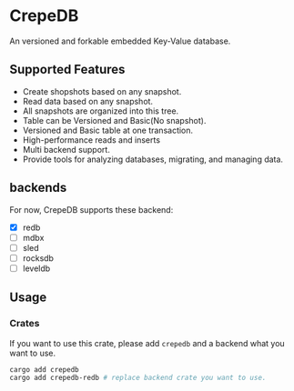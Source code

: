 # CrepeDB

An versioned and forkable embedded Key-Value database.

## Supported Features

- Create shopshots based on any snapshot.
- Read data based on any snapshot.
- All snapshots are organized into this tree.
- Table can be Versioned and Basic(No snapshot).
- Versioned and Basic table at one transaction.
- High-performance reads and inserts
- Multi backend support.
- Provide tools for analyzing databases, migrating, and managing data.

## backends

For now, CrepeDB supports these backend:

- [x] redb
- [ ] mdbx
- [ ] sled
- [ ] rocksdb
- [ ] leveldb

## Usage

### Crates

If you want to use this crate, please add `crepedb` and a backend what you want
to use.

```bash
cargo add crepedb 
cargo add crepedb-redb # replace backend crate you want to use.
```


